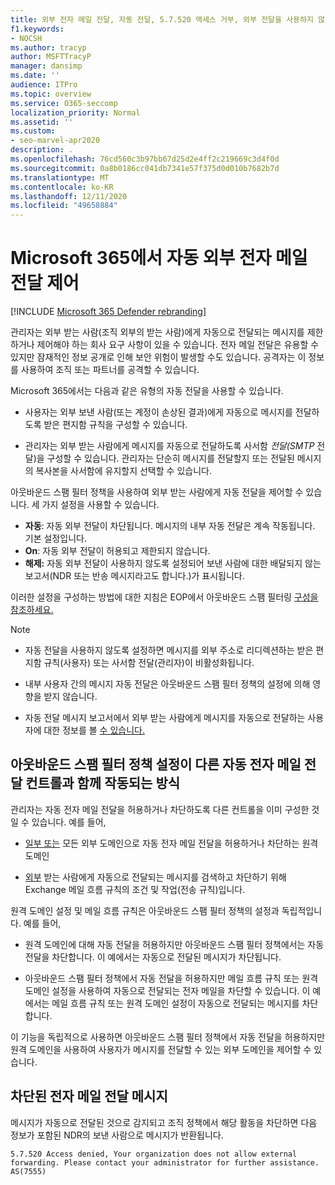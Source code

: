 ```yaml
---
title: 외부 전자 메일 전달, 자동 전달, 5.7.520 액세스 거부, 외부 전달을 사용하지 않도록 설정, 관리자가 외부 전달, 아웃바운드 스팸 방지 정책을 사용하지 않도록 설정했습니다.
f1.keywords:
- NOCSH
ms.author: tracyp
author: MSFTTracyP
manager: dansimp
ms.date: ''
audience: ITPro
ms.topic: overview
ms.service: O365-seccomp
localization_priority: Normal
ms.assetid: ''
ms.custom:
- seo-marvel-apr2020
description: .
ms.openlocfilehash: 76cd560c3b97bb67d25d2e4ff2c219669c3d4f0d
ms.sourcegitcommit: 0a8b0186cc041db7341e57f375d0d010b7682b7d
ms.translationtype: MT
ms.contentlocale: ko-KR
ms.lasthandoff: 12/11/2020
ms.locfileid: "49658884"
---
```

# <a name="control-automatic-external-email-forwarding-in-microsoft-365"></a>Microsoft 365에서 자동 외부 전자 메일 전달 제어

[!INCLUDE [Microsoft 365 Defender rebranding](../includes/microsoft-defender-for-office.md)]

관리자는 외부 받는 사람(조직 외부의 받는 사람)에게 자동으로 전달되는 메시지를 제한하거나 제어해야 하는 회사 요구 사항이 있을 수 있습니다. 전자 메일 전달은 유용할 수 있지만 잠재적인 정보 공개로 인해 보안 위험이 발생할 수도 있습니다. 공격자는 이 정보를 사용하여 조직 또는 파트너를 공격할 수 있습니다.

Microsoft 365에서는 다음과 같은 유형의 자동 전달을 사용할 수 있습니다.

- 사용자는 외부 [](https://support.microsoft.com/office/c24f5dea-9465-4df4-ad17-a50704d66c59) 보낸 사람(또는 계정이 손상된 결과)에게 자동으로 메시지를 전달하도록 받은 편지함 규칙을 구성할 수 있습니다.

- 관리자는 외부 [](https://docs.microsoft.com/exchange/recipients-in-exchange-online/manage-user-mailboxes/configure-email-forwarding) 받는 사람에게 메시지를 자동으로 전달하도록 사서함 _전달(SMTP_ 전달)을 구성할 수 있습니다. 관리자는 단순히 메시지를 전달할지 또는 전달된 메시지의 복사본을 사서함에 유지할지 선택할 수 있습니다.

아웃바운드 스팸 필터 정책을 사용하여 외부 받는 사람에게 자동 전달을 제어할 수 있습니다. 세 가지 설정을 사용할 수 있습니다.

- **자동**: 자동 외부 전달이 차단됩니다. 메시지의 내부 자동 전달은 계속 작동됩니다. 기본 설정입니다.
- **On**: 자동 외부 전달이 허용되고 제한되지 않습니다.
- **해제:** 자동 외부 전달이 사용하지 않도록 설정되어 보낸 사람에 대한 배달되지 않는 보고서(NDR 또는 반송 메시지라고도 합니다.)가 표시됩니다.

이러한 설정을 구성하는 방법에 대한 지침은 EOP에서 아웃바운드 스팸 필터링 [구성을 참조하세요.](configure-the-outbound-spam-policy.md)

> [!NOTE]
>
> - 자동 전달을 사용하지 않도록 설정하면 메시지를 외부 주소로 리디렉션하는 받은 편지함 규칙(사용자) 또는 사서함 전달(관리자)이 비활성화됩니다.
>
> - 내부 사용자 간의 메시지 자동 전달은 아웃바운드 스팸 필터 정책의 설정에 의해 영향을 받지 않습니다.
>
> - 자동 전달 메시지 보고서에서 외부 받는 사람에게 메시지를 자동으로 전달하는 사용자에 대한 정보를 볼 [수 있습니다.](mfi-auto-forwarded-messages-report.md)

## <a name="how-the-outbound-spam-filter-policy-settings-work-with-other-automatic-email-forwarding-controls"></a>아웃바운드 스팸 필터 정책 설정이 다른 자동 전자 메일 전달 컨트롤과 함께 작동되는 방식

관리자는 자동 전자 메일 전달을 허용하거나 차단하도록 다른 컨트롤을 이미 구성한 것일 수 있습니다. 예를 들어,

- [일부 또는](https://docs.microsoft.com/exchange/mail-flow-best-practices/remote-domains/remote-domains) 모든 외부 도메인으로 자동 전자 메일 전달을 허용하거나 차단하는 원격 도메인

- [외부](https://docs.microsoft.com/exchange/security-and-compliance/mail-flow-rules/mail-flow-rules) 받는 사람에게 자동으로 전달되는 메시지를 검색하고 차단하기 위해 Exchange 메일 흐름 규칙의 조건 및 작업(전송 규칙)입니다.

원격 도메인 설정 및 메일 흐름 규칙은 아웃바운드 스팸 필터 정책의 설정과 독립적입니다. 예를 들어,

- 원격 도메인에 대해 자동 전달을 허용하지만 아웃바운드 스팸 필터 정책에서는 자동 전달을 차단합니다. 이 예에서는 자동으로 전달된 메시지가 차단됩니다.

- 아웃바운드 스팸 필터 정책에서 자동 전달을 허용하지만 메일 흐름 규칙 또는 원격 도메인 설정을 사용하여 자동으로 전달되는 전자 메일을 차단할 수 있습니다. 이 예에서는 메일 흐름 규칙 또는 원격 도메인 설정이 자동으로 전달되는 메시지를 차단합니다.

이 기능을 독립적으로 사용하면 아웃바운드 스팸 필터 정책에서 자동 전달을 허용하지만 원격 도메인을 사용하여 사용자가 메시지를 전달할 수 있는 외부 도메인을 제어할 수 있습니다.

## <a name="the-blocked-email-forwarding-message"></a>차단된 전자 메일 전달 메시지

메시지가 자동으로 전달된 것으로 감지되고 조직 정책에서  해당 활동을 차단하면 다음 정보가 포함된 NDR의 보낸 사람으로 메시지가 반환됩니다.

`5.7.520 Access denied, Your organization does not allow external forwarding. Please contact your administrator for further assistance. AS(7555)`
